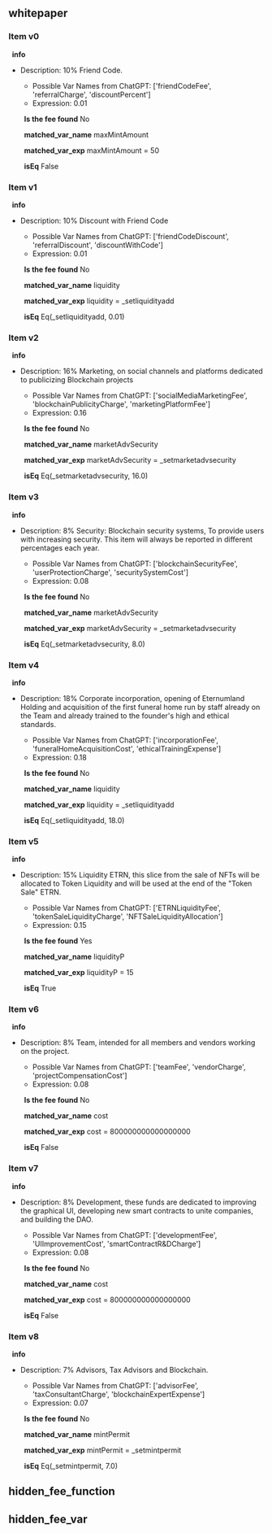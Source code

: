 ## whitepaper

### Item v0

   &ensp;**info**
   &emsp; 
- Description: 
    10% Friend Code. 
     
   - Possible Var Names from ChatGPT: ['friendCodeFee', 'referralCharge', 'discountPercent'] 
   - Expression:  0.01 


   &ensp;**Is the fee found**
    No

   &ensp;**matched_var_name**
    maxMintAmount

   &ensp;**matched_var_exp**
    maxMintAmount = 50

   &ensp;**isEq**
    False

### Item v1

   &ensp;**info**
   &emsp; 
- Description: 
    10% Discount with Friend Code
     
   - Possible Var Names from ChatGPT: ['friendCodeDiscount', 'referralDiscount', 'discountWithCode'] 
   - Expression:  0.01 


   &ensp;**Is the fee found**
    No

   &ensp;**matched_var_name**
    liquidity

   &ensp;**matched_var_exp**
    liquidity = _setliquidityadd

   &ensp;**isEq**
    Eq(_setliquidityadd, 0.01)

### Item v2

   &ensp;**info**
   &emsp; 
- Description: 
   16%  Marketing,  on  social  channels  and  platforms  dedicated  to  publicizing Blockchain projects
     
   - Possible Var Names from ChatGPT: ['socialMediaMarketingFee', 'blockchainPublicityCharge', 'marketingPlatformFee'] 
   - Expression:  0.16 


   &ensp;**Is the fee found**
    No

   &ensp;**matched_var_name**
    marketAdvSecurity

   &ensp;**matched_var_exp**
    marketAdvSecurity = _setmarketadvsecurity

   &ensp;**isEq**
    Eq(_setmarketadvsecurity, 16.0)

### Item v3

   &ensp;**info**
   &emsp; 
- Description: 
    8% Security: Blockchain security systems, To provide users with  increasing security. This item will always be reported in different percentages each year.
     
   - Possible Var Names from ChatGPT: ['blockchainSecurityFee', 'userProtectionCharge', 'securitySystemCost'] 
   - Expression:  0.08 


   &ensp;**Is the fee found**
    No

   &ensp;**matched_var_name**
    marketAdvSecurity

   &ensp;**matched_var_exp**
    marketAdvSecurity = _setmarketadvsecurity

   &ensp;**isEq**
    Eq(_setmarketadvsecurity, 8.0)

### Item v4

   &ensp;**info**
   &emsp; 
- Description: 
   18%  Corporate  incorporation,  opening  of  Eternumland  Holding and acquisition of the first funeral home run by staff already on the  Team  and  already  trained  to  the  founder's  high  and  ethical standards.
     
   - Possible Var Names from ChatGPT: ['incorporationFee', 'funeralHomeAcquisitionCost', 'ethicalTrainingExpense'] 
   - Expression:  0.18 


   &ensp;**Is the fee found**
    No

   &ensp;**matched_var_name**
    liquidity

   &ensp;**matched_var_exp**
    liquidity = _setliquidityadd

   &ensp;**isEq**
    Eq(_setliquidityadd, 18.0)

### Item v5

   &ensp;**info**
   &emsp; 
- Description: 
    15%  Liquidity  ETRN,  this  slice  from  the  sale  of  NFTs  will  be allocated  to  Token  Liquidity  and  will  be  used  at  the  end  of  the "Token Sale" ETRN.
     
   - Possible Var Names from ChatGPT: ['ETRNLiquidityFee', 'tokenSaleLiquidityCharge', 'NFTSaleLiquidityAllocation'] 
   - Expression:  0.15 


   &ensp;**Is the fee found**
    Yes

   &ensp;**matched_var_name**
    liquidityP

   &ensp;**matched_var_exp**
    liquidityP = 15

   &ensp;**isEq**
    True

### Item v6

   &ensp;**info**
   &emsp; 
- Description: 
    8% Team, intended for all members and vendors working on the project.
     
   - Possible Var Names from ChatGPT: ['teamFee', 'vendorCharge', 'projectCompensationCost'] 
   - Expression:  0.08 


   &ensp;**Is the fee found**
    No

   &ensp;**matched_var_name**
    cost

   &ensp;**matched_var_exp**
    cost = 800000000000000000

   &ensp;**isEq**
    False

### Item v7

   &ensp;**info**
   &emsp; 
- Description: 
8%  Development,  these  funds  are  dedicated  to  improving  the graphical UI, developing new smart contracts to unite companies, and building the DAO.
 
   - Possible Var Names from ChatGPT: ['developmentFee', 'UIImprovementCost', 'smartContractR&DCharge'] 
   - Expression:  0.08 


   &ensp;**Is the fee found**
    No

   &ensp;**matched_var_name**
    cost

   &ensp;**matched_var_exp**
    cost = 800000000000000000

   &ensp;**isEq**
    False

### Item v8

   &ensp;**info**
   &emsp; 
- Description: 
7% Advisors, Tax Advisors and Blockchain.
 
   - Possible Var Names from ChatGPT: ['advisorFee', 'taxConsultantCharge', 'blockchainExpertExpense'] 
   - Expression:  0.07 


   &ensp;**Is the fee found**
    No

   &ensp;**matched_var_name**
    mintPermit

   &ensp;**matched_var_exp**
    mintPermit = _setmintpermit

   &ensp;**isEq**
    Eq(_setmintpermit, 7.0)


## hidden_fee_function


## hidden_fee_var


